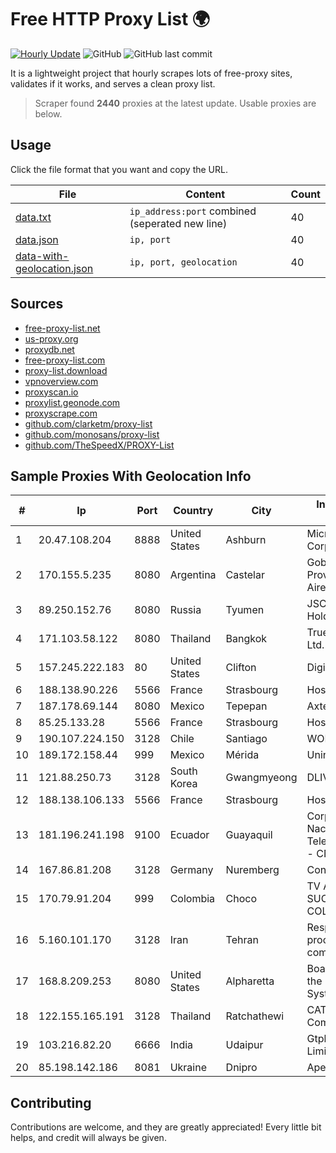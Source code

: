
# Free HTTP Proxy List 🌍

[![Hourly Update](https://github.com/mertguvencli/http-proxy-list/actions/workflows/main.yml/badge.svg?branch=main)](https://github.com/mertguvencli/http-proxy-list/actions/workflows/main.yml)
![GitHub](https://img.shields.io/github/license/mertguvencli/http-proxy-list)
![GitHub last commit](https://img.shields.io/github/last-commit/mertguvencli/http-proxy-list)

It is a lightweight project that hourly scrapes lots of free-proxy sites, validates if it works, and serves a clean proxy list.


> Scraper found **2440** proxies at the latest update. Usable proxies are below.

## Usage

Click the file format that you want and copy the URL.


|File|Content|Count|
|----|-------|-----|
|[data.txt](https://raw.githubusercontent.com/mertguvencli/http-proxy-list/main/proxy-list/data.txt)|`ip_address:port` combined (seperated new line)|40|
|[data.json](https://raw.githubusercontent.com/mertguvencli/http-proxy-list/main/proxy-list/data.json)|`ip, port`|40|
|[data-with-geolocation.json](https://raw.githubusercontent.com/mertguvencli/http-proxy-list/main/proxy-list/data-with-geolocation.json)|`ip, port, geolocation`|40|

## Sources

* [free-proxy-list.net](https://free-proxy-list.net)
* [us-proxy.org](https://www.us-proxy.org)
* [proxydb.net](http://proxydb.net)
* [free-proxy-list.com](https://free-proxy-list.com/?page=&port=&type%5B%5D=http&type%5B%5D=https&up_time=0&search=Search)
* [proxy-list.download](https://www.proxy-list.download/HTTP)
* [vpnoverview.com](https://vpnoverview.com/privacy/anonymous-browsing/free-proxy-servers)
* [proxyscan.io](https://www.proxyscan.io)
* [proxylist.geonode.com](https://proxylist.geonode.com/api/proxy-list?limit=300&page=1&sort_by=lastChecked&sort_type=desc&protocols=http,https)
* [proxyscrape.com](https://api.proxyscrape.com/v2/?request=displayproxies&protocol=http&timeout=10000&country=all&ssl=all&anonymity=all)
* [github.com/clarketm/proxy-list](https://raw.githubusercontent.com/clarketm/proxy-list/master/proxy-list-raw.txt)
* [github.com/monosans/proxy-list](https://raw.githubusercontent.com/monosans/proxy-list/main/proxies/http.txt)
* [github.com/TheSpeedX/PROXY-List](https://raw.githubusercontent.com/TheSpeedX/PROXY-List/master/http.txt)


## Sample Proxies With Geolocation Info

|#|Ip|Port|Country|City|Internet Service Provider|
|-|--|----|-------|----|-------------------------|
|1|20.47.108.204|8888|United States|Ashburn|Microsoft Corporation|
|2|170.155.5.235|8080|Argentina|Castelar|Gobernacion de la Provincia de Buenos Aires|
|3|89.250.152.76|8080|Russia|Tyumen|JSC "ER-Telecom Holding"|
|4|171.103.58.122|8080|Thailand|Bangkok|True Internet Co., Ltd.|
|5|157.245.222.183|80|United States|Clifton|DigitalOcean, LLC|
|6|188.138.90.226|5566|France|Strasbourg|Host Europe GmbH|
|7|187.178.69.144|8080|Mexico|Tepepan|Axtel, S.A.B. de C.V.|
|8|85.25.133.28|5566|France|Strasbourg|Host Europe GmbH|
|9|190.107.224.150|3128|Chile|Santiago|WOM S.A.|
|10|189.172.158.44|999|Mexico|Mérida|Uninet S.A. de C.V|
|11|121.88.250.73|3128|South Korea|Gwangmyeong|DLIVE|
|12|188.138.106.133|5566|France|Strasbourg|Host Europe GmbH|
|13|181.196.241.198|9100|Ecuador|Guayaquil|Corporacion Nacional De Telecomunicaciones - CNT EP|
|14|167.86.81.208|3128|Germany|Nuremberg|Contabo GmbH|
|15|170.79.91.204|999|Colombia|Choco|TV AZTECA SUCURSAL COLOMBIA|
|16|5.160.101.170|3128|Iran|Tehran|Respina Data processing company PJSC|
|17|168.8.209.253|8080|United States|Alpharetta|Board of Regents of the University System of Georgia|
|18|122.155.165.191|3128|Thailand|Ratchathewi|CAT Telecom Public Company Limited|
|19|103.216.82.20|6666|India|Udaipur|Gtpl Dcpl Private Limited|
|20|85.198.142.186|8081|Ukraine|Dnipro|Apex NCC|



## Contributing

Contributions are welcome, and they are greatly appreciated! Every
little bit helps, and credit will always be given.

